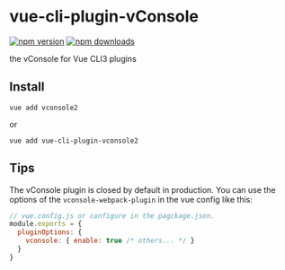 # vue-cli-plugin-vConsole

[![npm version](https://img.shields.io/npm/v/vue-cli-plugin-vconsole2.svg?style=flat-square)](https://www.npmjs.org/package/vue-cli-plugin-vconsole2)
[![npm downloads](https://img.shields.io/npm/dm/vue-cli-plugin-vconsole2.svg?style=flat-square)](http://npm-stat.com/charts.html?package=vue-cli-plugin-vconsole2)

the vConsole  for Vue CLI3 plugins

## Install
``` Shell
vue add vconsole2
```
or 
``` Shell
vue add vue-cli-plugin-vconsole2
```

## Tips
The vConsole plugin is closed by default in production.
You can use the options of the `vconsole-webpack-plugin` in the vue config like this:
``` JavaScript
// vue.config.js or configure in the pagckage.json.
module.exports = {
  pluginOptions: {
    vconsole: { enable: true /* others... */ }
  }
}
```

